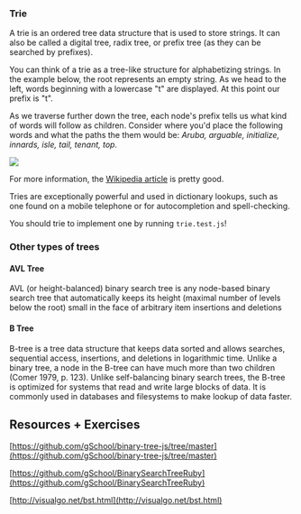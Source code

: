 ### Trie

A trie is an ordered tree data structure that is used to store strings. It can also be called a digital tree, radix tree, or prefix tree (as they can be searched by prefixes).

You can think of a trie as a tree-like structure for alphabetizing strings. In the example below, the root represents an empty string. As we head to the left, words beginning with a lowercase "t" are displayed. At this point our prefix is "t".

As we traverse further down the tree, each node's prefix tells us what kind of words will follow as children. Consider where you'd place the following words and what the paths the them would be: _Aruba, arguable, initialize, innards, isle, tail, tenant, top._

![](https://upload.wikimedia.org/wikipedia/commons/b/be/Trie_example.svg)

For more information, the [Wikipedia article](https://en.wikipedia.org/wiki/Trie) is pretty good.

Tries are exceptionally powerful and used in dictionary lookups, such as one found on a mobile telephone or for autocompletion and spell-checking.

You should trie to implement one by running `trie.test.js`!

### Other types of trees

####  AVL Tree

AVL (or height-balanced) binary search tree is any node-based binary search tree that automatically keeps its height (maximal number of levels below the root) small in the face of arbitrary item insertions and deletions

#### B Tree

B-tree is a tree data structure that keeps data sorted and allows searches, sequential access, insertions, and deletions in logarithmic time. Unlike a binary tree, a node in the B-tree can have much more than two children (Comer 1979, p. 123). Unlike self-balancing binary search trees, the B-tree is optimized for systems that read and write large blocks of data. It is commonly used in databases and filesystems to make lookup of data faster.

## Resources + Exercises

[https://github.com/gSchool/binary-tree-js/tree/master](https://github.com/gSchool/binary-tree-js/tree/master)

[https://github.com/gSchool/BinarySearchTreeRuby](https://github.com/gSchool/BinarySearchTreeRuby)

[http://visualgo.net/bst.html](http://visualgo.net/bst.html)
